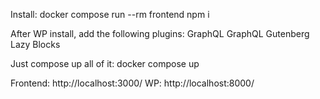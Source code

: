 Install:
docker compose run --rm frontend npm i

After WP install, add the following plugins:
GraphQL
GraphQL Gutenberg
Lazy Blocks

Just compose up all of it:
docker compose up

Frontend: http://localhost:3000/
WP: http://localhost:8000/
